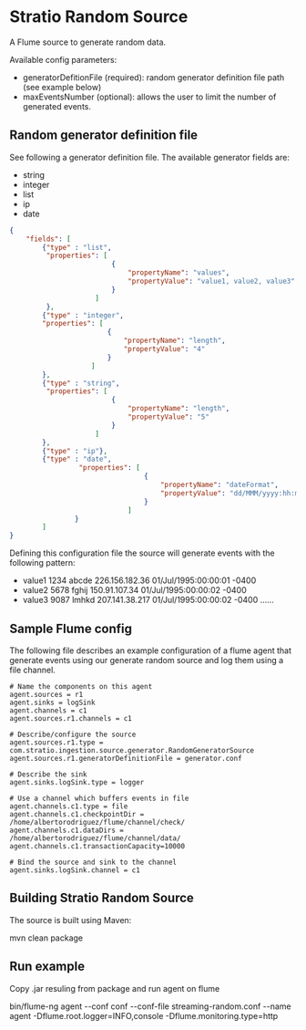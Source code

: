 Stratio Random Source
==============================

A Flume source to generate random data.

Available config parameters:

- generatorDefitionFile (required): random generator definition file path (see example below)
- maxEventsNumber (optional): allows the user to limit the number of generated events.

Random generator definition file
---------------------

See following a generator definition file. The available generator fields are:

 * string
 * integer
 * list
 * ip
 * date

```json
{
    "fields": [
        {"type" : "list",
         "properties": [
                         {
                             "propertyName": "values",
                             "propertyValue": "value1, value2, value3"
                         }
                     ]
         },
        {"type" : "integer",
        "properties": [
                        {
                            "propertyName": "length",
                            "propertyValue": "4"
                        }
                    ]
        },
        {"type" : "string",
         "properties": [
                         {
                             "propertyName": "length",
                             "propertyValue": "5"
                         }
                     ]
        },
        {"type" : "ip"},
        {"type" : "date",
                 "properties": [
                                 {
                                     "propertyName": "dateFormat",
                                     "propertyValue": "dd/MMM/yyyy:hh:mm:ss Z"
                                 }
                             ]
                }
        ]
}
```

Defining this configuration file the source will generate events with the following pattern:

- value1 1234 abcde 226.156.182.36 01/Jul/1995:00:00:01 -0400
- value2 5678 fghij 150.91.107.34 01/Jul/1995:00:00:02 -0400
- value3 9087 lmhkd 207.141.38.217 01/Jul/1995:00:00:02 -0400
......


Sample Flume config
-------------------

The following file describes an example configuration of a flume agent that generate events using our generate random source and log them using a file channel.

```
# Name the components on this agent
agent.sources = r1
agent.sinks = logSink
agent.channels = c1
agent.sources.r1.channels = c1

# Describe/configure the source
agent.sources.r1.type = com.stratio.ingestion.source.generator.RandomGeneratorSource
agent.sources.r1.generatorDefinitionFile = generator.conf

# Describe the sink
agent.sinks.logSink.type = logger

# Use a channel which buffers events in file
agent.channels.c1.type = file
agent.channels.c1.checkpointDir = /home/albertorodriguez/flume/channel/check/
agent.channels.c1.dataDirs = /home/albertorodriguez/flume/channel/data/
agent.channels.c1.transactionCapacity=10000

# Bind the source and sink to the channel
agent.sinks.logSink.channel = c1

```

Building Stratio Random Source
-------------------------------

The source is built using Maven:

mvn clean package

Run example
-------------------------------

Copy .jar resuling from package and run agent on flume

bin/flume-ng agent --conf conf --conf-file streaming-random.conf --name agent -Dflume.root.logger=INFO,console -Dflume.monitoring.type=http
